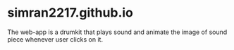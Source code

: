 # simran2217.github.io
The web-app is a drumkit that plays sound and animate the image of sound piece whenever user clicks on it.
